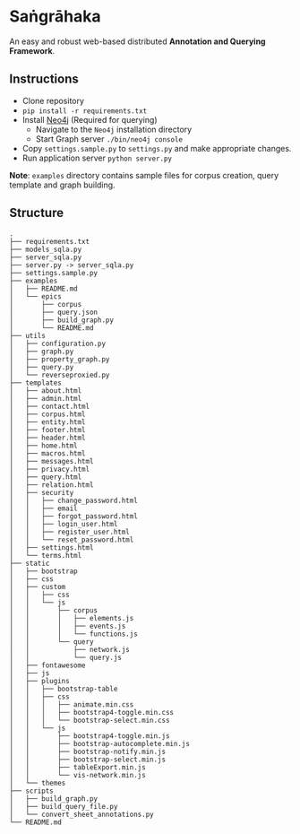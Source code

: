 # Saṅgrāhaka

An easy and robust web-based distributed **Annotation and Querying Framework**.

## Instructions

* Clone repository
* `pip install -r requirements.txt`
*  Install [Neo4j](https://neo4j.com/download-center/#community) (Required for querying)
    - Navigate to the `Neo4j` installation directory
    - Start Graph server `./bin/neo4j console`
* Copy `settings.sample.py` to `settings.py` and make appropriate changes.
* Run application server `python server.py`

**Note**: `examples` directory contains sample files for corpus creation, query template and graph building.

## Structure

```
.
├── requirements.txt
├── models_sqla.py
├── server_sqla.py
├── server.py -> server_sqla.py
├── settings.sample.py
├── examples
│   ├── README.md
│   └── epics
│       ├── corpus
│       ├── query.json
│       ├── build_graph.py
│       └── README.md
├── utils
│   ├── configuration.py
│   ├── graph.py
│   ├── property_graph.py
│   ├── query.py
│   └── reverseproxied.py
├── templates
│   ├── about.html
│   ├── admin.html
│   ├── contact.html
│   ├── corpus.html
│   ├── entity.html
│   ├── footer.html
│   ├── header.html
│   ├── home.html
│   ├── macros.html
│   ├── messages.html
│   ├── privacy.html
│   ├── query.html
│   ├── relation.html
│   ├── security
│   │   ├── change_password.html
│   │   ├── email
│   │   ├── forgot_password.html
│   │   ├── login_user.html
│   │   ├── register_user.html
│   │   └── reset_password.html
│   ├── settings.html
│   └── terms.html
├── static
│   ├── bootstrap
│   ├── css
│   ├── custom
│   │   ├── css
│   │   └── js
│   │       ├── corpus
│   │       │   ├── elements.js
│   │       │   ├── events.js
│   │       │   └── functions.js
│   │       └── query
│   │           ├── network.js
│   │           └── query.js
│   ├── fontawesome
│   ├── js
│   ├── plugins
│   │   ├── bootstrap-table
│   │   ├── css
│   │   │   ├── animate.min.css
│   │   │   ├── bootstrap4-toggle.min.css
│   │   │   └── bootstrap-select.min.css
│   │   └── js
│   │       ├── bootstrap4-toggle.min.js
│   │       ├── bootstrap-autocomplete.min.js
│   │       ├── bootstrap-notify.min.js
│   │       ├── bootstrap-select.min.js
│   │       ├── tableExport.min.js
│   │       └── vis-network.min.js
│   └── themes
├── scripts
│   ├── build_graph.py
│   ├── build_query_file.py
│   └── convert_sheet_annotations.py
└── README.md
```


